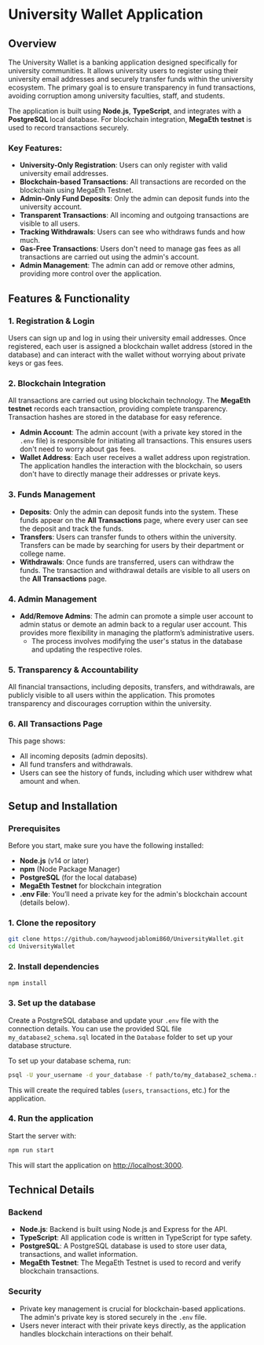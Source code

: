 # University Wallet Application

## Overview
The University Wallet is a banking application designed specifically for university communities. It allows university users to register using their university email addresses and securely transfer funds within the university ecosystem. The primary goal is to ensure transparency in fund transactions, avoiding corruption among university faculties, staff, and students.

The application is built using **Node.js**, **TypeScript**, and integrates with a **PostgreSQL** local database. For blockchain integration, **MegaEth testnet** is used to record transactions securely.

### Key Features:
- **University-Only Registration**: Users can only register with valid university email addresses.
- **Blockchain-based Transactions**: All transactions are recorded on the blockchain using MegaEth Testnet.
- **Admin-Only Fund Deposits**: Only the admin can deposit funds into the university account.
- **Transparent Transactions**: All incoming and outgoing transactions are visible to all users.
- **Tracking Withdrawals**: Users can see who withdraws funds and how much.
- **Gas-Free Transactions**: Users don't need to manage gas fees as all transactions are carried out using the admin's account.
- **Admin Management**: The admin can add or remove other admins, providing more control over the application.

## Features & Functionality

### 1. **Registration & Login**
Users can sign up and log in using their university email addresses. Once registered, each user is assigned a blockchain wallet address (stored in the database) and can interact with the wallet without worrying about private keys or gas fees.

### 2. **Blockchain Integration**
All transactions are carried out using blockchain technology. The **MegaEth testnet** records each transaction, providing complete transparency. Transaction hashes are stored in the database for easy reference.

- **Admin Account**: The admin account (with a private key stored in the `.env` file) is responsible for initiating all transactions. This ensures users don't need to worry about gas fees.
- **Wallet Address**: Each user receives a wallet address upon registration. The application handles the interaction with the blockchain, so users don't have to directly manage their addresses or private keys.

### 3. **Funds Management**
- **Deposits**: Only the admin can deposit funds into the system. These funds appear on the **All Transactions** page, where every user can see the deposit and track the funds.
- **Transfers**: Users can transfer funds to others within the university. Transfers can be made by searching for users by their department or college name.
- **Withdrawals**: Once funds are transferred, users can withdraw the funds. The transaction and withdrawal details are visible to all users on the **All Transactions** page.

### 4. **Admin Management**
- **Add/Remove Admins**: The admin can promote a simple user account to admin status or demote an admin back to a regular user account. This provides more flexibility in managing the platform’s administrative users.
  - The process involves modifying the user's status in the database and updating the respective roles.

### 5. **Transparency & Accountability**
All financial transactions, including deposits, transfers, and withdrawals, are publicly visible to all users within the application. This promotes transparency and discourages corruption within the university.

### 6. **All Transactions Page**
This page shows:
- All incoming deposits (admin deposits).
- All fund transfers and withdrawals.
- Users can see the history of funds, including which user withdrew what amount and when.

## Setup and Installation

### Prerequisites
Before you start, make sure you have the following installed:
- **Node.js** (v14 or later)
- **npm** (Node Package Manager)
- **PostgreSQL** (for the local database)
- **MegaEth Testnet** for blockchain integration
- **.env File**: You’ll need a private key for the admin's blockchain account (details below).

### 1. Clone the repository
```bash
git clone https://github.com/haywoodjablomi860/UniversityWallet.git
cd UniversityWallet

```

### 2. Install dependencies
```bash
npm install
```

### 3. Set up the database
Create a PostgreSQL database and update your `.env` file with the connection details. You can use the provided SQL file `my_database2_schema.sql` located in the `Database` folder to set up your database structure.

To set up your database schema, run:
```bash
psql -U your_username -d your_database -f path/to/my_database2_schema.sql
```

This will create the required tables (`users`, `transactions`, etc.) for the application.

### 4. Run the application
Start the server with:
```bash
npm run start
```

This will start the application on [http://localhost:3000](http://localhost:3000).


## Technical Details

### Backend
- **Node.js**: Backend is built using Node.js and Express for the API.
- **TypeScript**: All application code is written in TypeScript for type safety.
- **PostgreSQL**: A PostgreSQL database is used to store user data, transactions, and wallet information.
- **MegaEth Testnet**: The MegaEth Testnet is used to record and verify blockchain transactions.

### Security
- Private key management is crucial for blockchain-based applications. The admin's private key is stored securely in the `.env` file.
- Users never interact with their private keys directly, as the application handles blockchain interactions on their behalf.


